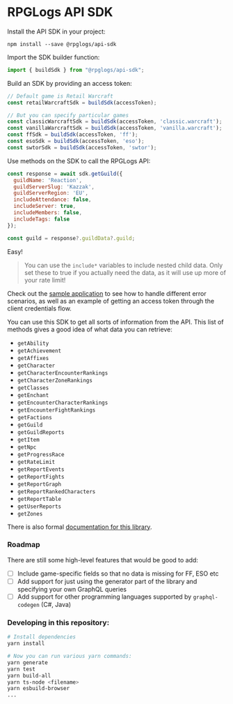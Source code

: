 # RPGLogs API SDK

Install the API SDK in your project:

```
npm install --save @rpglogs/api-sdk
```

Import the SDK builder function:

```js
import { buildSdk } from "@rpglogs/api-sdk";
```

Build an SDK by providing an access token:

```js
// Default game is Retail Warcraft
const retailWarcraftSdk = buildSdk(accessToken);

// But you can specify particular games
const classicWarcraftSdk = buildSdk(accessToken, 'classic.warcraft');
const vanillaWarcraftSdk = buildSdk(accessToken, 'vanilla.warcraft');
const ffSdk = buildSdk(accessToken, 'ff');
const esoSdk = buildSdk(accessToken, 'eso');
const swtorSdk = buildSdk(accessToken, 'swtor');
```

Use methods on the SDK to call the RPGLogs API:

```js
const response = await sdk.getGuild({
  guildName: 'Reaction',
  guildServerSlug: 'Kazzak',
  guildServerRegion: 'EU',
  includeAttendance: false,
  includeServer: true,
  includeMembers: false,
  includeTags: false
});

const guild = response?.guildData?.guild;
```

Easy!

> You can use the `include*` variables to include nested child data. Only set these to true if you actually need the data, as it will use up more of your rate limit!

Check out the [sample application](https://github.com/RPGLogs/RPGLogsApiSampleApp) to see how to handle different error scenarios,
as well as an example of getting an access token through the client credentials flow.

You can use this SDK to get all sorts of information from the API.
This list of methods gives a good idea of what data you can retrieve:

* `getAbility`
* `getAchievement`
* `getAffixes`
* `getCharacter`
* `getCharacterEncounterRankings`
* `getCharacterZoneRankings`
* `getClasses`
* `getEnchant`
* `getEncounterCharacterRankings`
* `getEncounterFightRankings`
* `getFactions`
* `getGuild`
* `getGuildReports`
* `getItem`
* `getNpc`
* `getProgressRace`
* `getRateLimit`
* `getReportEvents`
* `getReportFights`
* `getReportGraph`
* `getReportRankedCharacters`
* `getReportTable`
* `getUserReports`
* `getZones`

There is also formal [documentation for this library](https://rpglogs.github.io/RPGLogsApiSdk/).

### Roadmap

There are still some high-level features that would be good to add:

- [ ] Include game-specific fields so that no data is missing for FF, ESO etc
- [ ] Add support for just using the generator part of the library and specifying your own GraphQL queries
- [ ] Add support for other programming languages supported by `graphql-codegen` (C#, Java)

### Developing in this repository:

```bash
# Install dependencies
yarn install

# Now you can run various yarn commands:
yarn generate
yarn test
yarn build-all
yarn ts-node <filename>
yarn esbuild-browser
...
```
